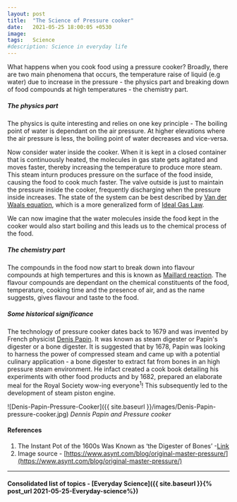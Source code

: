 ```yaml
---
layout: post
title:  "The Science of Pressure cooker"
date:   2021-05-25 18:00:05 +0530
image:  
tags:   Science
#description: Science in everyday life
---
```


What happens when you cook food using a pressure cooker? Broadly, there are two main phenomena that occurs, the temperature raise of liquid (e.g water) due to increase in the pressure - the physics part and breaking down of food compounds at high temperatures - the chemistry part. 

##### The physics part

The physics is quite interesting and relies on one key principle - The boiling point of water is dependant on the air pressure. At higher elevations where the air pressure is less, the boiling point of water decreases and vice-versa. 

Now consider water inside the cooker. When it is kept in a closed container that is continuously heated, the molecules in gas state gets agitated and moves faster, thereby increasing the temperature to produce more steam. This steam inturn produces pressure on the surface of the food inside, causing the food to cook much faster. The valve outside is just to maintain the pressure inside the cooker, frequently discharging when the pressure inside increases. The state of the system can be best described by [Van der Waals equation](https://en.wikipedia.org/wiki/Van_der_Waals_equation), which is a more generalized form of [Ideal Gas Law](https://en.wikipedia.org/wiki/Ideal_gas_law). 

We can now imagine that the water molecules inside the food kept in the cooker would also start boiling and this leads us to the chemical process of the food. 

##### The chemistry part

The compounds in the food now start to break down into flavour compounds at high tempertures and this is known as [Maillard reaction](https://en.wikipedia.org/wiki/Maillard_reaction). The flavour compounds are dependant on the chemical constituents of the food, temperature, cooking time and the presence of air, and as the name suggests, gives flavour and taste to the food.

##### Some historical significance

The technology of pressure cooker dates back to 1679 and was invented by French physicist [Denis Papin](https://en.wikipedia.org/wiki/Denis_Papin). It was known as steam digester or Papin's digester or a bone digester. It is suggested that by 1678, Papin was looking to harness the power of compressed steam and came up with a potential culinary application - a bone digester to extract fat from bones in an high pressure steam environment. He infact created a cook book detailing his experiments with other food products and by 1682, prepared an elaborate meal for the Royal Society wow-ing everyone<sup>1</sup>! This subsequently led to the development of steam piston engine. 

![Denis-Papin-Pressure-Cooker]({{ site.baseurl }}/images/Denis-Papin-pressure-cooker.jpg)
*Dennis Papin and Pressure cooker*

#### References

1. The Instant Pot of the 1600s Was Known as ‘the Digester of Bones’ -[Link](https://www.atlasobscura.com/articles/who-invented-the-instant-pot)
2. Image source - [https://www.asynt.com/blog/original-master-pressure/](https://www.asynt.com/blog/original-master-pressure/)

***

#### Consolidated list of topics - [Everyday Science]({{ site.baseurl }}{% post_url 2021-05-25-Everyday-science%})